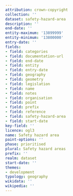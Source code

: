 ```yaml
---
attribution: crown-copyright
collection: ''
dataset: safety-hazard-area
description: ''
end-date: ''
entity-maximum: '13899999'
entity-minimum: '13800000'
entry-date: ''
fields:
- field: categories
- field: documentation-url
- field: end-date
- field: entity
- field: entry-date
- field: geography
- field: geometry
- field: legislation
- field: name
- field: notes
- field: organisation
- field: point
- field: prefix
- field: reference
- field: safety-hazard-area
- field: start-date
key-field: ''
licence: ogl3
name: Safety hazard area
paint-options: ''
phase: prioritised
plural: Safety hazard areas
prefix: ''
realm: dataset
start-date: ''
themes:
- development
typology: geography
wikidata: ''
wikipedia: ''
---
```

